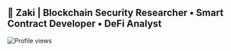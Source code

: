 ## 👾 Zaki | Blockchain Security Researcher • Smart Contract Developer • DeFi Analyst

![Profile views](https://komarev.com/ghpvc/?username=yourusername&color=blue)
